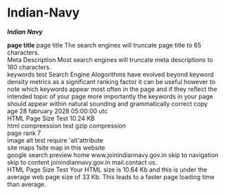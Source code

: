 # Indian-Navy
<b><i>Indian Navy</i></b>
<tr>
<th><b>page title</b></th>
</tr>
<tr>

<th>page title</th>

<td>The search engines will truncate page title to 65 characters. </td><br>

</tr>

<tr>

<th>Meta Description</th>
<td>Most search engines will truncate meta descriptions to 160 characters.<td><br>


</tr>

<tr>

<th>keywords test</th>
<td>Search Engine Alogorithms have evolved beyond keyword density metrics as a significant ranking factor it can be useful however to note which keywords appear most often in the page and if they reflect the intended topic of your page more importantly the keywords in your page should appear within natural sounding and grammatically correct copy</td><br>

</tr>

<tr>

<th>age</th>

<td>28 fabruary 2028 05:00:00 utc</td><br>

</tr>

<tr>


<th>HTML Page Size Test</th>

<td>10.24 KB</td><br>

</tr>

<tr>

<th>html compreession test</th>

<td>gzip compression</td><br>

</tr>

<tr>


<th>page rank</th>
<td>7</td><br>

</tr>

<tr>

<th>image alt test</th>
<td>require 'alt'attribute</td><br>
</tr>

<tr>

<th>site maps</th>

<td>1site map in this website</td><br>

</tr>

<tr>

<th>google search preview</th>

<td>home www.joinindiannavy.gov.in  skip to navigation skip to content joinindiannavy.gov.in mail.contact us.</td><br>

</tr>
<tr>
<th>HTML Page Size Test</th>
<td> Your HTML size is 10.64 Kb and this is under the average web page size of 33 Kb. 
This leads to a faster page loading time than average.</td><br>
</tr>

